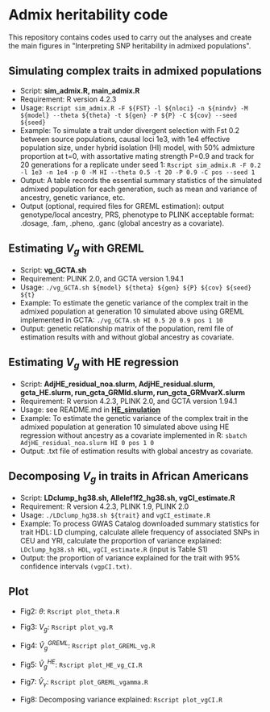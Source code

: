 # Admix heritability code
This repository contains codes used to carry out the analyses and create the main figures in "Interpreting SNP heritability in admixed populations".

## Simulating complex traits in admixed populations
* Script: **sim_admix.R, main_admix.R**
* Requirement: R version 4.2.3
* Usage: ```Rscript sim_admix.R -F ${FST} -l ${nloci} -n ${nindv} -M ${model} --theta ${theta} -t ${gen} -P ${P} -C ${cov} --seed ${seed} ```
* Example: To simulate a trait under divergent selection with Fst 0.2 between source populations, causal loci 1e3, with 1e4 effective population size, under hybrid isolation (HI) model, with 50% admixture proportion at t=0, with assortative mating strength P=0.9 and track for 20 generations for a replicate under seed 1: ```Rscript sim_admix.R -F 0.2 -l 1e3 -n 1e4 -p 0 -M HI --theta 0.5 -t 20 -P 0.9 -C pos --seed 1 ```
* Output: A table records the essential summary statistics of the simulated admixed population for each generation, such as mean and variance of ancestry, genetic variance, etc.
* Output (optional, required files for GREML estimation): output genotype/local ancestry, PRS, phenotype to PLINK acceptable format: .dosage, .fam, .pheno, .ganc (global ancestry as a covariate).

## Estimating ${V}_g$ with GREML 
* Script: **vg_GCTA.sh**
* Requirement: PLINK 2.0, and GCTA version 1.94.1
* Usage: ```./vg_GCTA.sh ${model} ${theta} ${gen} ${P} ${cov} ${seed} ${t}```
* Example: To estimate the genetic variance of the complex trait in the admixed population at generation 10 simulated above using GREML implemented in GCTA: ```./vg_GCTA.sh HI 0.5 20 0.9 pos 1 10```
* Output: genetic relationship matrix of the population, reml file of estimation results with and without global ancestry as covariate.

## Estimating ${V}_g$ with HE regression 
* Script: **AdjHE_residual_noa.slurm, AdjHE_residual.slurm, gcta_HE.slurm, run_gcta_GRMld.slurm, run_gcta_GRMvarX.slurm**
* Requirement: R version 4.2.3, PLINK 2.0, and GCTA version 1.94.1
* Usage: see README.md in [**HE_simulation**](https://github.com/jinguohuang/admix_heritability/tree/master/code/HE_simulation)
* Example: To estimate the genetic variance of the complex trait in the admixed population at generation 10 simulated above using HE regression without ancestry as a covariate implemented in R: ```sbatch AdjHE_residual_noa.slurm HI 0 pos 1 0```
* Output: .txt file of estimation results with global ancestry as covariate.

## Decomposing ${V}_g$ in traits in African Americans
* Script: **LDclump_hg38.sh, Allelef1f2_hg38.sh, vgCI_estimate.R**
* Requirement: R version 4.2.3, PLINK 1.9, PLINK 2.0
* Usage: ```./LDclump_hg38.sh ${trait}``` and ```vgCI_estimate.R``` 
* Example: To process GWAS Catalog downloaded summary statistics for trait HDL: LD clumping, calculate allele frequency of associated SNPs in CEU and YRI, calculate the proportion of variance explained: ```LDclump_hg38.sh HDL```, ```vgCI_estimate.R``` (input is Table S1) 
* Output: the proportion of variance explained for the trait with 95% confidence intervals ```(vgpCI.txt)```.

## Plot

* Fig2: ${\theta}$: ```Rscript plot_theta.R ```

* Fig3: ${V}_g$: ```Rscript plot_vg.R```

* Fig4: $\hat{V}_g^{GREML}$: ```Rscript plot_GREML_vg.R```

* Fig5: $\hat{V}_g^{HE}$: ```Rscript plot_HE_vg_CI.R```

* Fig7: $\hat{V}_{\gamma}$: ```Rscript plot_GREML_vgamma.R```

* Fig8: Decomposing variance explained: ```Rscript plot_vgCI.R```
